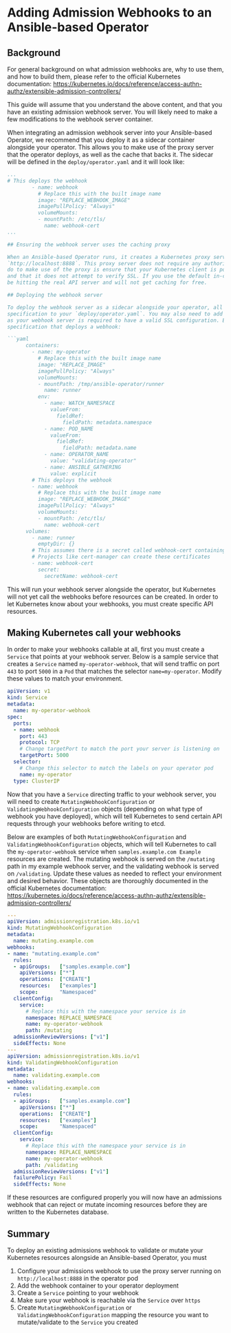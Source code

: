 # Adding Admission Webhooks to an Ansible-based Operator

## Background

For general background on what admission webhooks are, why to use them, and how to build them,
please refer to the official Kubernetes documentation:
https://kubernetes.io/docs/reference/access-authn-authz/extensible-admission-controllers/

This guide will assume that you understand the above content, and that you have an existing admission
webhook server. You will likely need to make a few modifications to the webhook server container.

When integrating an admission webhook server into your Ansible-based Operator, we recommend that you
deploy it as a sidecar container alongside your operator. This allows you to make use of the proxy
server that the operator deploys, as well as the cache that backs it. The sidecar will be defined in the `deploy/operator.yaml` and it will look like:

```yaml
...
# This deploys the webhook
        - name: webhook
          # Replace this with the built image name
          image: "REPLACE_WEBHOOK_IMAGE"
          imagePullPolicy: "Always"
          volumeMounts:
          - mountPath: /etc/tls/
            name: webhook-cert
...            

## Ensuring the webhook server uses the caching proxy

When an Ansible-based Operator runs, it creates a Kubernetes proxy server and serves it on
`http://localhost:8888`. This proxy server does not require any authorization, so all you need to
do to make use of the proxy is ensure that your Kubernetes client is pointing at `http://localhost:8888`
and that it does not attempt to verify SSL. If you use the default in-cluster configuration, you will
be hitting the real API server and will not get caching for free.

## Deploying the webhook server

To deploy the webhook server as a sidecar alongside your operator, all you need to do is add the container
specification to your `deploy/operator.yaml`. You may also need to add a volume for mounting in TLS secrets,
as your webhook server is required to have a valid SSL configuration. Below is a sample updated container
specification that deploys a webhook:

```yaml
      containers:
        - name: my-operator
          # Replace this with the built image name
          image: "REPLACE_IMAGE"
          imagePullPolicy: "Always"
          volumeMounts:
          - mountPath: /tmp/ansible-operator/runner
            name: runner
          env:
            - name: WATCH_NAMESPACE
              valueFrom:
                fieldRef:
                  fieldPath: metadata.namespace
            - name: POD_NAME
              valueFrom:
                fieldRef:
                  fieldPath: metadata.name
            - name: OPERATOR_NAME
              value: "validating-operator"
            - name: ANSIBLE_GATHERING
              value: explicit
        # This deploys the webhook
        - name: webhook
          # Replace this with the built image name
          image: "REPLACE_WEBHOOK_IMAGE"
          imagePullPolicy: "Always"
          volumeMounts:
          - mountPath: /etc/tls/
            name: webhook-cert
      volumes:
        - name: runner
          emptyDir: {}
        # This assumes there is a secret called webhook-cert containing TLS certificates
        # Projects like cert-manager can create these certificates
        - name: webhook-cert
          secret:
            secretName: webhook-cert
```

This will run your webhook server alongside the operator, but Kubernetes will not yet call the webhooks before
resources can be created. In order to let Kubernetes know about your webhooks, you must create specific API resources.

## Making Kubernetes call your webhooks

In order to make your webhooks callable at all, first you must create a `Service` that points at your
webhook server. Below is a sample service that creates a `Service` named `my-operator-webhook`, that will
send traffic on port `443` to port `5000` in a `Pod` that matches the selector `name=my-operator`. Modify these
values to match your environment.

```yaml
apiVersion: v1
kind: Service
metadata:
  name: my-operator-webhook
spec:
  ports:
  - name: webhook
    port: 443
    protocol: TCP
    # Change targetPort to match the port your server is listening on
    targetPort: 5000
  selector:
    # Change this selector to match the labels on your operator pod
    name: my-operator
  type: ClusterIP
```

Now that you have a `Service` directing traffic to your webhook server, you will need to create
`MutatingWebhookConfiguration` or `ValidatingWebhookConfiguration` objects (depending on what type of webhook you have deployed), which will tell Kubernetes
to send certain API requests through your webhooks before writing to etcd.

Below are examples of both `MutatingWebhookConfiguration` and `ValidatingWebhookConfiguration` objects,
which will tell Kubernetes to call the `my-operator-webhook` service when `samples.example.com Example` resources
are created. The mutating webhook is served on the `/mutating` path in my example webhook server, and the validating webhook is served on `/validating`. Update these values as needed to reflect your environment
and desired behavior. These objects are thoroughly documented in the official Kubernetes documentation:
https://kubernetes.io/docs/reference/access-authn-authz/extensible-admission-controllers/

```yaml
---
apiVersion: admissionregistration.k8s.io/v1
kind: MutatingWebhookConfiguration
metadata:
  name: mutating.example.com
webhooks:
- name: "mutating.example.com"
  rules:
  - apiGroups:   ["samples.example.com"]
    apiVersions: ["*"]
    operations:  ["CREATE"]
    resources:   ["examples"]
    scope:       "Namespaced"
  clientConfig:
    service:
      # Replace this with the namespace your service is in
      namespace: REPLACE_NAMESPACE
      name: my-operator-webhook
      path: /mutating
  admissionReviewVersions: ["v1"]
  sideEffects: None
---
apiVersion: admissionregistration.k8s.io/v1
kind: ValidatingWebhookConfiguration
metadata:
  name: validating.example.com
webhooks:
- name: validating.example.com
  rules:
  - apiGroups:   ["samples.example.com"]
    apiVersions: ["*"]
    operations:  ["CREATE"]
    resources:   ["examples"]
    scope:       "Namespaced"
  clientConfig:
    service:
      # Replace this with the namespace your service is in
      namespace: REPLACE_NAMESPACE
      name: my-operator-webhook
      path: /validating
  admissionReviewVersions: ["v1"]
  failurePolicy: Fail
  sideEffects: None
```

If these resources are configured properly you will now have an admissions webhook that can reject or mutate
incoming resources before they are written to the Kubernetes database.

## Summary

To deploy an existing admissions webhook to validate or mutate your Kubernetes resources alongside an 
Ansible-based Operator, you must
1. Configure your admissions webhook to use the proxy server running on `http://localhost:8888` in the operator pod
1. Add the webhook container to your operator deployment
1. Create a `Service` pointing to your webhook
1. Make sure your webhook is reachable via the `Service` over `https`
1. Create `MutatingWebhookConfiguration` or `ValidatingWebhookConfiguration` mapping the resource you want to mutate/validate to the `Service` you created
